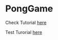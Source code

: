 # PongGame

Check Tutorial [here](http://blog.galantegames.com/cocos2dx-js-chipmunk-part-3-creating-circle-physics-object/)

Test Turorial [here](http://cocos2d-x.org/js-tests/)